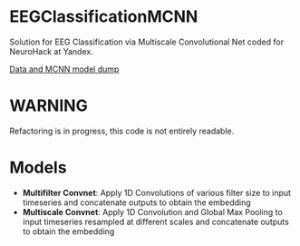 # EEGClassificationMCNN
Solution for EEG Classification via Multiscale Convolutional Net coded for NeuroHack at Yandex.

[Data and MCNN model dump](https://drive.google.com/file/d/0B6vZMotwvIlqemdQcFMzRlNkb0U/view?usp=sharing "Data and model dump")


# WARNING
Refactoring is in progress, this code is not entirely readable.

# Models
  - **Multifilter Convnet**: Apply 1D Convolutions of various filter size  to input timeseries and concatenate outputs to obtain the embedding
  - **Multiscale Convnet**: Apply 1D Convolution and Global Max Pooling to input timeseries resampled at different scales and concatenate outputs to obtain the embedding
